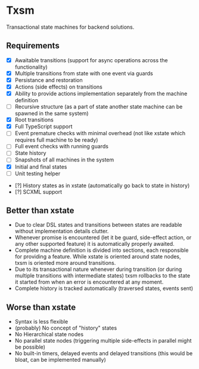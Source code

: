 # Txsm

Transactional state machines for backend solutions.

## Requirements

- [x] Awaitable transitions (support for async operations across the functionality)
- [x] Multiple transitions from state with one event via guards
- [x] Persistance and restoration
- [x] Actions (side effects) on transitions
- [x] Ability to provide actions implementation separately from the machine definition
- [ ] Recursive structure (as a part of state another state machine can be spawned in the same system)
- [x] Root transitions
- [x] Full TypeScript support
- [ ] Event premature checks with minimal overhead (not like xstate which requires full machine to be ready)
- [ ] Full event checks with running guards
- [ ] State history
- [ ] Snapshots of all machines in the system
- [x] Initial and final states
- [ ] Unit testing helper
- [?] History states as in xstate (automatically go back to state in history)
- [?] SCXML support

## Better than xstate

- Due to clear DSL states and transitions between states are readable without implementation details clutter.
- Whenever promise is encountered (let it be guard, side-effect action, or any other supported feature) it is automatically properly awaited.
- Complete machine definition is divided into sections, each responsible for providing a feature. While xstate is oriented around state nodes, txsm is oriented more around transitions.
- Due to its transactional nature whenever during transition (or during multiple transitions with intermediate states) txsm rollbacks to the state it started from when an error is encountered at any moment.
- Complete history is tracked automatically (traversed states, events sent)

## Worse than xstate

- Syntax is less flexible
- (probably) No concept of "history" states
- No Hierarchical state nodes
- No parallel state nodes (triggering multiple side-effects in parallel might be possible)
- No built-in timers, delayed events and delayed transitions (this would be bloat, can be implemented manually)
